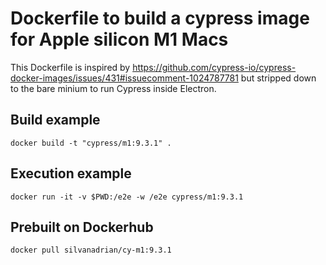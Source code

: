 # Dockerfile to build a cypress image for Apple silicon M1 Macs

This Dockerfile is inspired by https://github.com/cypress-io/cypress-docker-images/issues/431#issuecomment-1024787781 but stripped down to the bare minium to run Cypress inside Electron.

## Build example
```
docker build -t "cypress/m1:9.3.1" .
```

## Execution example
```
docker run -it -v $PWD:/e2e -w /e2e cypress/m1:9.3.1
```

## Prebuilt on Dockerhub
```
docker pull silvanadrian/cy-m1:9.3.1
```
